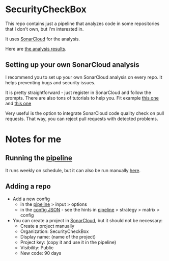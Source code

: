 # SecurityCheckBox

This repo contains just a pipeline that analyzes code in some repositories that I don't own, but I'm interested in. 

It uses [SonarCloud](https://www.sonarsource.com/products/sonarcloud/) for the analysis.

Here are [the analysis results](https://sonarcloud.io/organizations/security-check-box/projects).

## Setting up your own SonarCloud analysis

I recommend you to set up your own SonarCloud analysis on every repo. 
It helps preventing bugs and security issues. 

It is pretty straightforward - just register in SonarCloud and follow the prompts. 
There are also tons of tutorials to help you.
Fit example [this one](https://docs.sonarsource.com/sonarcloud/getting-started/github/) and [this one](https://www.sonarsource.com/learn/integrating-sonarcloud-with-github/)

Very useful is the option to integrate SonarCloud code quality check on pull requests.
That way, you can reject pull requests with detected problems.

# Notes for me 

## Running the [pipeline](./.github/workflows/SonarCloud-analysis.yml)

It runs weekly on schedule, but it can also be run manually [here](https://github.com/SecurityCheckBox/SecurityCheckBox/actions/workflows/SonarCloud-analysis.yml).

## Adding a repo

* Add a new config
  * in the [pipeline](./.github/workflows/SonarCloud-analysis.yml) > input > options
  * in the [config JSON](./.github/workflows/matrix_config.json) - see the hints in [pipeline](./.github/workflows/SonarCloud-analysis.yml) > strategy > matrix > config
* You can create a project in [SonarCloud](https://sonarcloud.io/projects/create), but it should not be necessary:
  * Create a project manually
  * Organization: SecurityCheckBox
  * Display name: (name of the project)
  * Project key: (copy it and use it in the pipeline)
  * Visibility: Public
  * New code: 90 days
